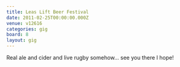 ```yaml
---
title: Leas Lift Beer Festival
date: 2011-02-25T00:00:00.000Z
venue: v12616
categories: gig
board: 8
layout: gig
---
```

Real ale and cider and live rugby somehow... see you there I hope!